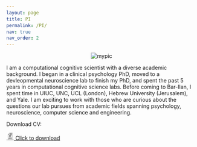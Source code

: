 ```yaml
---
layout: page
title: PI
permalink: /PI/
nav: true
nav_order: 2
---
```


<p align="center">
  <img src="../assets/img/prof_pic.png" alt="mypic" width="300">
</p>

I am a computational cognitive scientist with a diverse academic background. I began in a clinical psychology PhD, moved to a devleopmental neuroscience lab to finish my PhD, and spent the past 5 years in computational cognitive science labs. Before coming to Bar-Ilan, I spent time in UIUC, UNC, UCL (London), Hebrew University (Jerusalem), and Yale. I am exciting to work with those who are curious about the questions our lab pursues from academic fields spanning psychology, neuroscience, computer science and engineering.

Download CV:

<a href="../assets/pdf/CV.pdf" download>
  <img src="../assets/img/cv_icon.png" alt="Download Icon" style="width: 20px; height: 20px;"/> Click to download
</a>


